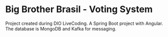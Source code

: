 # Big Brother Brasil - Voting System

Project created during DIO LiveCoding. A Spring Boot project with Angular. The database is MongoDB and Kafka for messaging.
